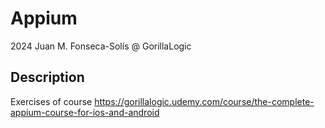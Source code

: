 # Appium

2024 Juan M. Fonseca-Solís @ GorillaLogic

## Description
Exercises of course https://gorillalogic.udemy.com/course/the-complete-appium-course-for-ios-and-android
